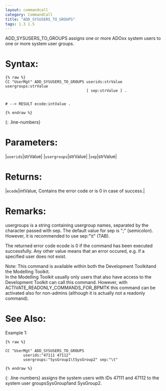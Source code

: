 ```yaml
---
layout: commandcall
category: CommandCall
title: "ADD_SYSUSERS_TO_GROUPS"
tags: 1.3 1.5
---
```


ADD_SYSUSERS_TO_GROUPS assigns one or more ADOxx system users to one or more system user groups.

# Syntax:  

```adoscript
{% raw %}
CC "UserMgt" ADD_SYSUSERS_TO_GROUPS	userids:strValue usergroups:strValue
									[ sep:strValue ] .


# --> RESULT ecode:intValue .

{% endraw %}
```
{: .line-numbers}

# Parameters:  

|`userids`|strValue|
|`usergroups`|strValue|
|`sep`|strValue|

# Returns:  

|`ecode`|intValue, Contains the error code or is 0 in case of success.|


# Remarks:

usergroups is a string containing usergroup names, separated by the character passed with sep. The default value for sep is ";" (semicolon). However, it is recommended to use sep:"\t" (TAB).

The returned error code ecode is 0 if the command has been executed successfully. Any other value means that an error occured, e.g. if a specified user does not exist.

Note: This command is available within both the Development Toolkitand the Modelling Toolkit.  
In the Modelling Toolkit usually only users that also have access to the Development Toolkit can call this command. However, with ACTIVATE_READONLY_COMMANDS_FOR_BPMTK this command can be activated also for non-admins (although it is actually not a readonly command).

# See Also:  



Example 1:

```adoscript
{% raw %}

CC "UserMgt" ADD_SYSUSERS_TO_GROUPS
        userids:"47111 47112"
        usergroups:"SysGroup1\tSysGroup2" sep:"\t"

{% endraw %}
```
{: .line-numbers}
assigns the system users with IDs 47111 and 47112 to the system user groupsSysGroup1and SysGroup2.

